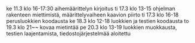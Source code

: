 ke 11.3 klo 16-17:30 aihemäärittelyn kirjoitus
ti 17.3 klo 13-15 ohjelman rakenteen miettimistä, määrittelyvaiheen kaavion piirto
ti 17.3 klo 16-18 perusluokkien koodausta
ke 18.3 klo 12-18 luokkien ja testien koodausta
to 19.3 klo 21~~ kovaa mietintää
pe 20.3 klo 13-19 luokkien muokkausta, testien laajentamista, tiedostojärjestelmää aloitettu
